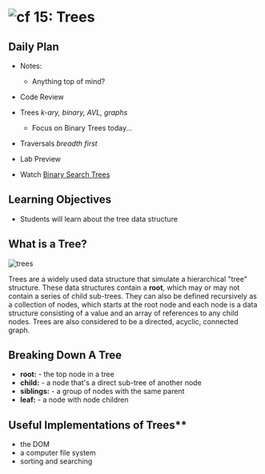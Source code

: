 ![cf](http://i.imgur.com/7v5ASc8.png) 15: Trees
===

## Daily Plan
- Notes:
    - Anything top of mind?

- Code Review
- Trees _k-ary, binary, AVL, graphs_
    - Focus on Binary Trees today...
- Traversals _breadth first_
- Lab Preview

* Watch [Binary Search Trees](https://www.youtube.com/watch?v=oSWTXtMglKE)

## Learning Objectives
* Students will learn about the tree data structure

## What is a Tree?
![trees](https://s3-us-west-2.amazonaws.com/s.cdpn.io/154088/Screen%20Shot%202017-03-30%20at%204.47.30%20PM.png)

Trees are a widely used data structure that simulate a hierarchical "tree" structure. These data structures contain a **root**, which may or may not contain a series of child sub-trees. They can also be defined recursively as a collection of nodes, which starts at the root node and each node is a data structure consisting of a value and an array of references to any child nodes. Trees are also considered to be a directed, acyclic, connected graph.

## Breaking Down A Tree
  * **root:** - the top node in a tree
  * **child:** - a node that's a direct sub-tree of another node
  * **siblings:** - a group of nodes with the same parent
  * **leaf:** - a node with node children

## Useful Implementations of Trees**
  * the DOM
  * a computer file system
  * sorting and searching
